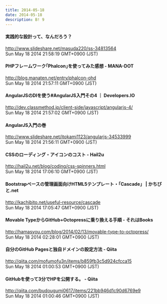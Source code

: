 ```yaml
---
title: 2014-05-18
date: 2014-05-18
description: B! 9
---
```


#### 実践的な設計って、なんだろう？
http://www.slideshare.net/masuda220/ss-34813564<br>
Sun May 18 2014 21:58:19 GMT+0900 (JST)<br>


#### PHPフレームワーク｢Phalcon｣を使ってみた感想 - MANA-DOT
http://blog.manaten.net/entry/phalcon-ohd<br>
Sun May 18 2014 21:57:11 GMT+0900 (JST)<br>


#### AngularJSのDIを使う#AngularJS入門その4 ｜ Developers.IO
http://dev.classmethod.jp/client-side/javascript/angularjs-4/<br>
Sun May 18 2014 21:57:02 GMT+0900 (JST)<br>


#### AngularJS入門の巻
http://www.slideshare.net/itokami1123/angularjs-34533999<br>
Sun May 18 2014 21:56:11 GMT+0900 (JST)<br>


#### CSSのローディング・アイコンのコスト - Hail2u
http://hail2u.net/blog/coding/css-spinners.html<br>
Sun May 18 2014 17:06:10 GMT+0900 (JST)<br>


#### Bootstrapベースの管理画面向けHTML5テンプレート・「Cascade」 | かちびと.net
http://kachibito.net/useful-resource/cascade<br>
Sun May 18 2014 17:05:47 GMT+0900 (JST)<br>


#### Movable TypeからGitHub+Octopressに乗り換える手順 - それはBooks
http://hamasyou.com/blog/2014/02/13/movable-type-to-octopress/<br>
Sun May 18 2014 02:28:01 GMT+0900 (JST)<br>


#### 自分のGitHub Pagesと独自ドメインの設定方法 - Qiita
http://qiita.com/mofumofu3n/items/b859fb3c5d924cfcca15<br>
Sun May 18 2014 01:00:53 GMT+0900 (JST)<br>


#### GitHubを使って3分でHPを公開する。 - Qiita
http://qiita.com/budougumi0617/items/221bb946d1c90d6769e9<br>
Sun May 18 2014 01:00:46 GMT+0900 (JST)<br>



